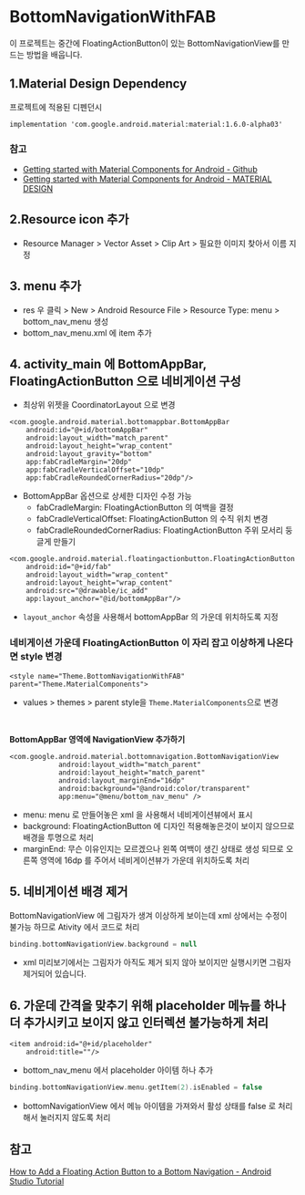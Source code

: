 # BottomNavigationWithFAB
이 프로젝트는 중간에 FloatingActionButton이 있는 BottomNavigationView를 만드는 방법을 배웁니다.

## 1.Material Design Dependency

프로젝트에 적용된 디펜던시
```
implementation 'com.google.android.material:material:1.6.0-alpha03'
```

### 참고
- [Getting started with Material Components for Android - Github](https://github.com/material-components/material-components-android/blob/master/docs/getting-started.md)
- [Getting started with Material Components for Android - MATERIAL DESIGN](https://material.io/develop/android/docs/getting-started)

## 2.Resource icon 추가
- Resource Manager > Vector Asset > Clip Art > 필요한 이미지 찾아서 이름 지정

## 3. menu 추가
- res 우 클릭 > New > Android Resource File > Resource Type: menu > bottom_nav_menu 생성
- bottom_nav_menu.xml 에 item 추가

## 4. activity_main 에 BottomAppBar, FloatingActionButton 으로 네비게이션 구성
- 최상위 위젯을 CoordinatorLayout 으로 변경

```
<com.google.android.material.bottomappbar.BottomAppBar
    android:id="@+id/bottomAppBar"
    android:layout_width="match_parent"
    android:layout_height="wrap_content"
    android:layout_gravity="bottom"
    app:fabCradleMargin="20dp"
    app:fabCradleVerticalOffset="10dp"
    app:fabCradleRoundedCornerRadius="20dp"/>
```
- BottomAppBar 옵션으로 상세한 디자인 수정 가능
    - fabCradleMargin: FloatingActionButton 의 여백을 결정
    - fabCradleVerticalOffset: FloatingActionButton 의 수직 위치 변경
    - fabCradleRoundedCornerRadius: FloatingActionButton 주위 모서리 둥글게 만들기

```
<com.google.android.material.floatingactionbutton.FloatingActionButton
    android:id="@+id/fab"
    android:layout_width="wrap_content"
    android:layout_height="wrap_content"
    android:src="@drawable/ic_add"
    app:layout_anchor="@id/bottomAppBar"/>
```
- `layout_anchor` 속성을 사용해서 bottomAppBar 의 가운데 위치하도록 지정

### 네비게이션 가운데 FloatingActionButton 이 자리 잡고 이상하게 나온다면 style 변경
```
<style name="Theme.BottomNavigationWithFAB" parent="Theme.MaterialComponents">
```

- values > themes > parent style을 `Theme.MaterialComponents`으로 변경

<br/>

**BottomAppBar 영역에 NavigationView 추가하기**

```
<com.google.android.material.bottomnavigation.BottomNavigationView
            android:layout_width="match_parent"
            android:layout_height="match_parent"
            android:layout_marginEnd="16dp"
            android:background="@android:color/transparent"
            app:menu="@menu/bottom_nav_menu" />
```

- menu: menu 로 만들어놓은 xml 을 사용해서 네비게이션뷰에서 표시
- background: FloatingActionButton 에 디자인 적용해놓은것이 보이지 않으므로 배경을 투명으로 처리
- marginEnd: 무슨 이유인지는 모르겠으나 왼쪽 여백이 생긴 상태로 생성 되므로 오른쪽 영역에 16dp 를 주어서 네비게이션뷰가 가운데 위치하도록 처리

## 5. 네비게이션 배경 제거
BottomNavigationView 에 그림자가 생겨 이상하게 보이는데 xml 상에서는 수정이 불가능 하므로 Ativity 에서 코드로 처리

```kotlin
binding.bottomNavigationView.background = null
```

- xml 미리보기에서는 그림자가 아직도 제거 되지 않아 보이지만 실행시키면 그림자 제거되어 있습니다.

## 6. 가운데 간격을 맞추기 위해 placeholder 메뉴를 하나더 추가시키고 보이지 않고 인터렉션 불가능하게 처리

```
<item android:id="@+id/placeholder"
    android:title=""/>
```
- bottom_nav_menu 에서 placeholder 아이템 하나 추가

```kotlin
binding.bottomNavigationView.menu.getItem(2).isEnabled = false
```
- bottomNavigationView 에서 메뉴 아이템을 가져와서 활성 상태를 false 로 처리해서 눌러지지 않도록 처리 


## 참고
[How to Add a Floating Action Button to a Bottom Navigation - Android Studio Tutorial](https://www.youtube.com/watch?v=x6-_va1R788&list=PLQkwcJG4YTCSSow0ulsj-kIc6drYG_D0E&index=2)
